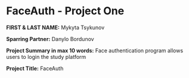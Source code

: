 # FaceAuth - Project One

**FIRST & LAST NAME:** Mykyta Tsykunov

**Sparring Partner:** Danylo Bordunov

**Project Summary in max 10 words:** Face authentication program allows users to login the study platform

**Project Title:** FaceAuth
